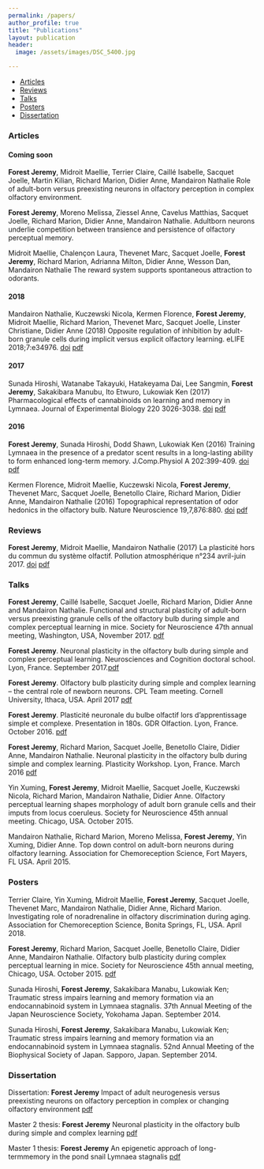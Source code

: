 ```yaml
---
permalink: /papers/
author_profile: true
title: "Publications"
layout: publication
header:
  image: /assets/images/DSC_5400.jpg

---
```


<div class="navbar">
	<div class="navbar-inner">
		<ul class="nav">
			<li><a href="#articles">Articles</a></li>
			<li><a href="#reviews">Reviews</a></li>
			<li><a href="#talks">Talks</a></li>
			<li><a href="#posters">Posters</a></li>
			<li><a href="#thesis">Dissertation</a></li>
		</ul>
	</div>
</div>

### <a name="articles"></a> Articles


#### Coming soon

**Forest Jeremy**, Midroit Maellie, Terrier Claire, Caillé Isabelle, Sacquet Joelle, Martin Kilian, Richard Marion, Didier Anne, Mandairon Nathalie Role of adult-born versus preexisting neurons in olfactory perception in complex olfactory environment.

**Forest Jeremy**, Moreno Melissa, Ziessel Anne, Cavelus Matthias, Sacquet Joelle, Richard Marion, Didier Anne, Mandairon Nathalie. Adultborn neurons underlie competition between transience and persistence of olfactory perceptual memory.

Midroit Maellie, Chalençon Laura, Thevenet Marc, Sacquet Joelle, **Forest Jeremy**, Richard Marion, Adrianna Milton, Didier Anne, Wesson Dan, Mandairon Nathalie The reward system supports spontaneous attraction to odorants.


#### 2018
Mandairon Nathalie, Kuczewski Nicola, Kermen Florence, **Forest Jeremy**, Midroit Maellie, Richard Marion, Thevenet Marc, Sacquet Joelle, Linster Christiane, Didier Anne (2018) Opposite regulation of inhibition by adult-born granule cells during implicit versus explicit olfactory learning. eLIFE 2018;7:e34976. [doi](https://doi.org/10.7554/eLife.34976) [pdf](/Papers/Mandairon2018.pdf)

#### 2017
Sunada Hiroshi, Watanabe Takayuki, Hatakeyama Dai, Lee Sangmin, **Forest Jeremy**, Sakakibara Manubu, Ito Etwuro, Lukowiak Ken (2017) Pharmacological effects of cannabinoids on learning and memory in Lymnaea. Journal of Experimental Biology 220 3026-3038. [doi](https://doi.org/10.1242/jeb.159038) [pdf](/Papers/Sunada2017.pdf)

#### 2016
**Forest Jeremy**, Sunada Hiroshi, Dodd Shawn, Lukowiak Ken (2016) Training Lymnaea in the presence of a predator scent results in a long-lasting ability to form enhanced long-term memory. J.Comp.Physiol A 202:399-409. [doi](https://doi.org/10.1007/s00359-016-1086-z) [pdf](/Papers/Forest2016.pdf)

Kermen Florence, Midroit Maellie, Kuczewski Nicola, **Forest Jeremy**, Thevenet Marc, Sacquet Joelle, Benetollo Claire, Richard Marion, Didier Anne, Mandairon Nathalie (2016) Topographical representation of odor hedonics in the olfactory bulb. Nature Neuroscience 19,7,876:880. [doi](https://doi.org/10.1038/nn.4317) [pdf](/Papers/Kermen2016.pdf)



### <a name="reviews"></a> Reviews

**Forest Jeremy**, Midroit Maellie, Mandairon Nathalie (2017) La plasticité hors du commun du système olfactif. Pollution atmosphérique n°234 avril-juin 2017. [doi](https://doi.org/10.4267/pollution-atmospherique.5247) [pdf](/Papers/Forest2017.pdf)


### <a name="talks"></a> Talks

**Forest Jeremy**, Caillé Isabelle, Sacquet Joelle, Richard Marion, Didier Anne and Mandairon Nathalie. Functional and structural plasticity of adult-born versus preexisting granule cells of the olfactory bulb during simple and complex perceptual learning in mice. Society for Neuroscience 47th annual meeting, Washington, USA, November 2017. [pdf](/Papers/ForestTalk2017c.pdf)

**Forest Jeremy**. Neuronal plasticity in the olfactory bulb during simple and complex perceptual learning. Neurosciences and Cognition doctoral school. Lyon, France. September 2017.[pdf](/Papers/ForestTalk2017b.pdf)

**Forest Jeremy**. Olfactory bulb plasticity during simple and complex learning – the central role of newborn neurons. CPL Team meeting. Cornell University, Ithaca, USA. April 2017 [pdf](/Papers/ForestTalk2017a.pdf)

**Forest Jeremy**. Plasticité neuronale du bulbe olfactif lors d’apprentissage simple et complexe. Presentation in 180s. GDR Olfaction. Lyon, France. October 2016. [pdf](/Papers/ForestTalk2016b.pdf)

**Forest Jeremy**, Richard Marion, Sacquet Joelle, Benetollo Claire, Didier Anne, Mandairon Nathalie. Neuronal plasticity in the olfactory bulb during simple and complex learning. Plasticity Workshop. Lyon, France. March 2016 [pdf](/Papers/ForestTalk2016a.pdf)

Yin Xuming, **Forest Jeremy**, Midroit Maellie, Sacquet Joelle, Kuczewski Nicola, Richard Marion, Mandairon Nathalie, Didier Anne. Olfactory perceptual learning shapes morphology of adult born granule cells and their imputs from locus coeruleus. Society for Neuroscience 45th annual meeting. Chicago, USA. October 2015.

Mandairon Nathalie, Richard Marion, Moreno Melissa, **Forest Jeremy**, Yin Xuming, Didier Anne. Top down control on adult-born neurons during olfactory learning. Association for Chemoreception Science, Fort Mayers, FL USA. April 2015.



### <a name="posters"></a> Posters

Terrier Claire, Yin Xuming, Midroit Maellie, **Forest Jeremy**, Sacquet Joelle, Thevenet Marc, Mandairon Nathalie, Didier Anne, Richard Marion. Investigating role of noradrenaline in olfactory discrimination during aging. Association for Chemoreception Science, Bonita Springs, FL, USA. April 2018.

**Forest Jeremy**, Richard Marion, Sacquet Joelle, Benetollo Claire, Didier Anne, Mandairon Nathalie. Olfactory bulb plasticity during complex perceptual learning in mice. Society for Neuroscience 45th annual meeting, Chicago, USA. October 2015. [pdf](/Papers/ForestPoster2015.pdf)

Sunada Hiroshi, **Forest Jeremy**, Sakakibara Manabu, Lukowiak Ken; Traumatic stress impairs learning and memory formation via an endocannabinoid system in Lymnaea stagnalis. 37th Annual Meeting of the Japan Neuroscience Society, Yokohama Japan. September 2014.

Sunada Hiroshi, **Forest Jeremy**, Sakakibara Manabu, Lukowiak Ken; Traumatic stress impairs learning and memory formation via an endocannabinoid system in Lymnaea stagnalis. 52nd Annual Meeting of the
Biophysical Society of Japan. Sapporo, Japan. September 2014.


### <a name="thesis"></a> Dissertation
Dissertation: **Forest Jeremy** Impact of adult neurogenesis versus preexisting neurons on olfactory perception in complex or changing olfactory environment [pdf](/Papers/ThesisDissertation.pdf)

Master 2 thesis: **Forest Jeremy** Neuronal plasticity in the olfactory bulb during simple and complex learning [pdf](/Papers/MemoireM2.pdf)

Master 1 thesis: **Forest Jeremy** An epigenetic approach of long-termmemory in the pond snail Lymnaea
stagnalis [pdf](/Papers/MemoireM1.pdf)
